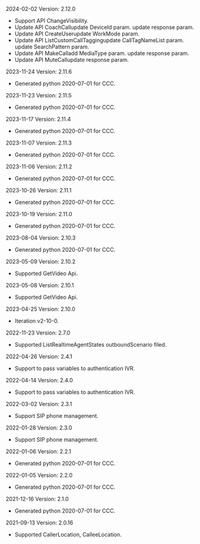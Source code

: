 2024-02-02 Version: 2.12.0
- Support API ChangeVisibility.
- Update API CoachCallupdate DeviceId param.
update response param.
- Update API CreateUserupdate WorkMode param.
- Update API ListCustomCallTaggingupdate CallTagNameList param.
update SearchPattern param.
- Update API MakeCalladd MediaType param.
update response param.
- Update API MuteCallupdate response param.


2023-11-24 Version: 2.11.6
- Generated python 2020-07-01 for CCC.

2023-11-23 Version: 2.11.5
- Generated python 2020-07-01 for CCC.

2023-11-17 Version: 2.11.4
- Generated python 2020-07-01 for CCC.

2023-11-07 Version: 2.11.3
- Generated python 2020-07-01 for CCC.

2023-11-06 Version: 2.11.2
- Generated python 2020-07-01 for CCC.

2023-10-26 Version: 2.11.1
- Generated python 2020-07-01 for CCC.

2023-10-19 Version: 2.11.0
- Generated python 2020-07-01 for CCC.

2023-08-04 Version: 2.10.3
- Generated python 2020-07-01 for CCC.

2023-05-09 Version: 2.10.2
- Supported GetVideo Api.

2023-05-08 Version: 2.10.1
- Supported GetVideo Api.

2023-04-25 Version: 2.10.0
- Iteration v2-10-0.

2022-11-23 Version: 2.7.0
- Supported ListRealtimeAgentStates outboundScenario filed.

2022-04-26 Version: 2.4.1
- Support to pass variables to authentication IVR.

2022-04-14 Version: 2.4.0
- Support to pass variables to authentication IVR.

2022-03-02 Version: 2.3.1
- Support SIP phone management.

2022-01-28 Version: 2.3.0
- Support SIP phone management.

2022-01-06 Version: 2.2.1
- Generated python 2020-07-01 for CCC.

2022-01-05 Version: 2.2.0
- Generated python 2020-07-01 for CCC.

2021-12-16 Version: 2.1.0
- Generated python 2020-07-01 for CCC.

2021-09-13 Version: 2.0.16
- Supported CallerLocation, CalleeLocation.

